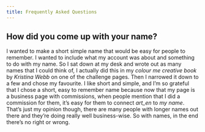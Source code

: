 ```yaml
---
title: Frequently Asked Questions
---
```


## How did you come up with your name?

I wanted to make a short simple name that would be easy for people to remember. I wanted to include what my account was about and something to do with my name. So I sat down at my desk and wrote out as many names that I could think of, I actually did this in my *colour me creative book* by *Kristina Webb* on one of the challenge pages. Then I narrowed it down to a few and chose my favourite. I like short and simple, and I’m so grateful that I chose a short, easy to remember name because now that my page is a business page with commissions, when people mention that I did a commission for them, it’s easy for them to connect *art_en* to *my name*. That’s just my opinion though, there are many people with longer names out there and they’re doing really well business-wise. So with names, in the end there’s no right or wrong.
